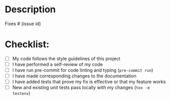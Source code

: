 # Description

<!-- PR description !-->

Fixes # (issue id)

# Checklist:

<!-- Delete not relevant items !-->

- [ ] My code follows the style guidelines of this project
- [ ] I have performed a self-review of my code
- [ ] I have run pre-commit for code linting and typing (`pre-commit run`)
- [ ] I have made corresponding changes to the documentation
- [ ] I have added tests that prove my fix is effective or that my feature works
- [ ] New and existing unit tests pass locally with my changes (`tox -e testenv`)
